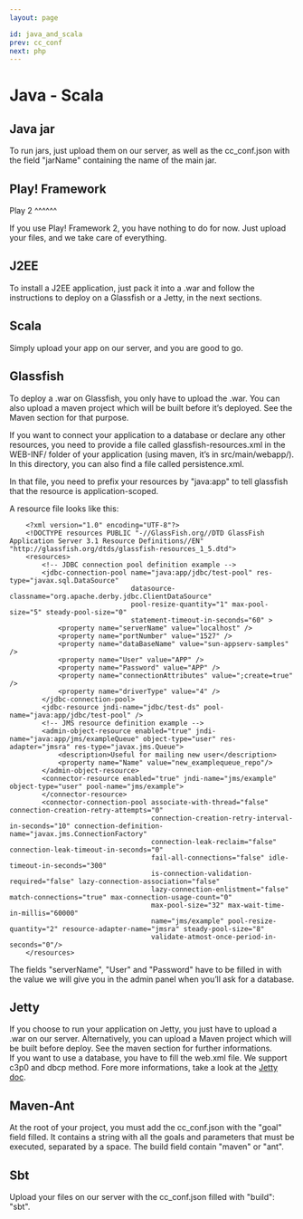 ```yaml
---
layout: page

id: java_and_scala
prev: cc_conf
next: php
---
```


Java - Scala
============

Java jar
--------

To run jars, just upload them on our server, as well as the cc_conf.json with the field "jarName" containing the name of the main jar.

Play! Framework
---------------

Play 2
^^^^^^

If you use Play! Framework 2, you have nothing to do for now. Just upload your files, and we take care of everything.

J2EE
----

To install a J2EE application, just pack it into a .war and follow the instructions to deploy on a Glassfish or a Jetty, in the next sections.

Scala
-----

Simply upload your app on our server, and you are good to go.

Glassfish
---------

To deploy a .war on Glassfish, you only have to upload the .war. You can also
upload a maven project which will be built before it’s deployed. See the Maven
section for that purpose.

If you want to connect your application to a database or declare any other
resources, you need to provide a file called glassfish-resources.xml in the WEB-INF/
folder of your application (using maven, it’s in src/main/webapp/). In this directory, you can also find a file called persistence.xml.  

In that file, you need to prefix your resources by "java:app" to tell glassfish
that the resource is application-scoped.

A resource file looks like this:

    	<?xml version="1.0" encoding="UTF-8"?>
    	<!DOCTYPE resources PUBLIC "-//GlassFish.org//DTD GlassFish Application Server 3.1 Resource Definitions//EN" "http://glassfish.org/dtds/glassfish-resources_1_5.dtd">
    	<resources>
    		<!-- JDBC connection pool definition example -->
    		<jdbc-connection-pool name="java:app/jdbc/test-pool" res-type="javax.sql.DataSource"
    		                      datasource-classname="org.apache.derby.jdbc.ClientDataSource"
    		                      pool-resize-quantity="1" max-pool-size="5" steady-pool-size="0"
    		                      statement-timeout-in-seconds="60" >
    			<property name="serverName" value="localhost" />
    			<property name="portNumber" value="1527" />
    			<property name="dataBaseName" value="sun-appserv-samples" />
    			<property name="User" value="APP" />
    			<property name="Password" value="APP" />
    			<property name="connectionAttributes" value=";create=true" />
    			<property name="driverType" value="4" />
    		</jdbc-connection-pool>
    		<jdbc-resource jndi-name="jdbc/test-ds" pool-name="java:app/jdbc/test-pool" />
    		<!-- JMS resource definition example -->
    		<admin-object-resource enabled="true" jndi-name="java:app/jms/exampleQueue" object-type="user" res-adapter="jmsra" res-type="javax.jms.Queue">
    			<description>Useful for mailing new user</description>
    			<property name="Name" value="new_examplequeue_repo"/>
    		</admin-object-resource>
    		<connector-resource enabled="true" jndi-name="jms/example" object-type="user" pool-name="jms/example">
    		</connector-resource>
    		<connector-connection-pool associate-with-thread="false" connection-creation-retry-attempts="0"
    		                           connection-creation-retry-interval-in-seconds="10" connection-definition-name="javax.jms.ConnectionFactory"
    		                           connection-leak-reclaim="false" connection-leak-timeout-in-seconds="0" 
    		                           fail-all-connections="false" idle-timeout-in-seconds="300"
    		                           is-connection-validation-required="false" lazy-connection-association="false" 
    		                           lazy-connection-enlistment="false" match-connections="true" max-connection-usage-count="0" 
    		                           max-pool-size="32" max-wait-time-in-millis="60000"
    		                           name="jms/example" pool-resize-quantity="2" resource-adapter-name="jmsra" steady-pool-size="8"
    		                           validate-atmost-once-period-in-seconds="0"/>
    	</resources>

The fields "serverName", "User" and "Password" have to be filled in with the value we will give you in the admin panel when you’ll ask for a database.

Jetty
-----

If you choose to run your application on Jetty, you just have to upload a .war on our server. Alternatively, you can upload a Maven project which will be built before deploy. See the maven section for further informations.  
If you want to use a database, you have to fill the web.xml file. We support c3p0 and dbcp method. Fore more informations, take a look at the [Jetty doc](http://docs.codehaus.org/display/JETTY/DataSource+Examples).

Maven-Ant
----------

At the root of your project, you must add the cc_conf.json with the "goal" field filled. It contains a string with all the goals and parameters that must be executed, separated by a space. The build field contain "maven" or "ant". 

Sbt
---

Upload your files on our server with the cc_conf.json filled with "build": "sbt".
